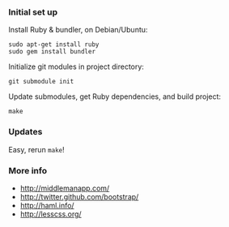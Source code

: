 ### Initial set up

Install Ruby & bundler, on Debian/Ubuntu:

	sudo apt-get install ruby
	sudo gem install bundler

Initialize git modules in project directory:

	git submodule init

Update submodules, get Ruby dependencies, and build project:

	make

### Updates

Easy, rerun `make`!

### More info

* http://middlemanapp.com/
* http://twitter.github.com/bootstrap/
* http://haml.info/
* http://lesscss.org/
